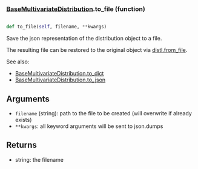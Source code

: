 ### [BaseMultivariateDistribution](BaseMultivariateDistribution.md).to_file (function)


```py

def to_file(self, filename, **kwargs)

```



Save the json representation of the distribution object to a file.

The resulting file can be restored to the original object
via [distl.from_file](distl.from_file.md).

See also:

* [BaseMultivariateDistribution.to_dict](BaseMultivariateDistribution.to_dict.md)
* [BaseMultivariateDistribution.to_json](BaseMultivariateDistribution.to_json.md)

Arguments
----------
* `filename` (string): path to the file to be created (will overwrite
    if already exists)
* `**kwargs`: all keyword arguments will be sent to json.dumps

Returns
--------
* string: the filename


